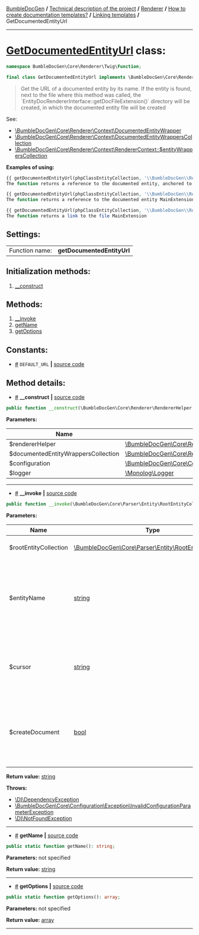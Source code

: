<!-- {% raw %} -->
<embed> <a href="/docs/README.md">BumbleDocGen</a> <b>/</b> <a href="/docs/tech/readme.md">Technical description of the project</a> <b>/</b> <a href="/docs/tech/3.renderer/readme.md">Renderer</a> <b>/</b> <a href="/docs/tech/3.renderer/01_templates.md">How to create documentation templates?</a> <b>/</b> <a href="/docs/tech/3.renderer/templatesLinking.md">Linking templates</a> <b>/</b> GetDocumentedEntityUrl<hr> </embed>

<h1>
    <a href="https://github.com/bumble-tech/bumble-doc-gen/blob/master/src/Core/Renderer/Twig/Function/GetDocumentedEntityUrl.php#L37">GetDocumentedEntityUrl</a> class:
</h1>





```php
namespace BumbleDocGen\Core\Renderer\Twig\Function;

final class GetDocumentedEntityUrl implements \BumbleDocGen\Core\Renderer\Twig\Function\CustomFunctionInterface
```

<blockquote>Get the URL of a documented entity by its name. If the entity is found, next to the file where this method was called,
the `EntityDocRendererInterface::getDocFileExtension()` directory will be created, in which the documented entity file will be created</blockquote>

See:
<ul>
    <li>
        <a href="/docs/tech/3.renderer/classes/DocumentedEntityWrapper.md">\BumbleDocGen\Core\Renderer\Context\DocumentedEntityWrapper</a>    </li>
    <li>
        <a href="/docs/tech/3.renderer/classes/DocumentedEntityWrappersCollection.md">\BumbleDocGen\Core\Renderer\Context\DocumentedEntityWrappersCollection</a>    </li>
    <li>
        <a href="/docs/tech/3.renderer/classes/RendererContext.md">\BumbleDocGen\Core\Renderer\Context\RendererContext::$entityWrappersCollection</a>    </li>
</ul>


<b>Examples of using:</b>

```php
{{ getDocumentedEntityUrl(phpClassEntityCollection, '\\BumbleDocGen\\Renderer\\Twig\\MainExtension', 'getFunctions') }}
The function returns a reference to the documented entity, anchored to the getFunctions method

```

```php
{{ getDocumentedEntityUrl(phpClassEntityCollection, '\\BumbleDocGen\\Renderer\\Twig\\MainExtension') }}
The function returns a reference to the documented entity MainExtension

```

```php
{{ getDocumentedEntityUrl(phpClassEntityCollection, '\\BumbleDocGen\\Renderer\\Twig\\MainExtension', '', false) }}
The function returns a link to the file MainExtension

```




<h2>Settings:</h2>

<table>
    <tr>
        <td>Function name:</td>
        <td><b>getDocumentedEntityUrl</b></td>
    </tr>
</table>




<h2>Initialization methods:</h2>

<ol>
<li>
    <a href="#m-construct">__construct</a>
    </li>
</ol>

<h2>Methods:</h2>

<ol>
<li>
    <a href="#m-invoke">__invoke</a>
    </li>
<li>
    <a href="#mgetname">getName</a>
    </li>
<li>
    <a href="#mgetoptions">getOptions</a>
    </li>
</ol>


<h2>Constants:</h2>
<ul>
            <li><a name="qdefault-url"
               href="#qdefault-url">#</a>
            <code>DEFAULT_URL</code>                   <b>|</b> <a href="/src/Core/Renderer/Twig/Function/GetDocumentedEntityUrl.php#L39">source
                    code</a> </li>
    </ul>





<h2>Method details:</h2>

<div class='method_description-block'>

<ul>
<li><a name="m-construct" href="#m-construct">#</a>
 <b>__construct</b>
    <b>|</b> <a href="https://github.com/bumble-tech/bumble-doc-gen/blob/master/src/Core/Renderer/Twig/Function/GetDocumentedEntityUrl.php#L41">source code</a></li>
</ul>

```php
public function __construct(\BumbleDocGen\Core\Renderer\RendererHelper $rendererHelper, \BumbleDocGen\Core\Renderer\Context\DocumentedEntityWrappersCollection $documentedEntityWrappersCollection, \BumbleDocGen\Core\Configuration\Configuration $configuration, \Monolog\Logger $logger);
```



<b>Parameters:</b>

<table>
    <thead>
    <tr>
        <th>Name</th>
        <th>Type</th>
        <th>Description</th>
    </tr>
    </thead>
    <tbody>
            <tr>
            <td>$rendererHelper</td>
            <td><a href='https://github.com/bumble-tech/bumble-doc-gen/blob/master/src/Core/Renderer/RendererHelper.php'>\BumbleDocGen\Core\Renderer\RendererHelper</a></td>
            <td>-</td>
        </tr>
            <tr>
            <td>$documentedEntityWrappersCollection</td>
            <td><a href='https://github.com/bumble-tech/bumble-doc-gen/blob/master/src/Core/Renderer/Context/DocumentedEntityWrappersCollection.php'>\BumbleDocGen\Core\Renderer\Context\DocumentedEntityWrappersCollection</a></td>
            <td>-</td>
        </tr>
            <tr>
            <td>$configuration</td>
            <td><a href='https://github.com/bumble-tech/bumble-doc-gen/blob/master/src/Core/Configuration/Configuration.php'>\BumbleDocGen\Core\Configuration\Configuration</a></td>
            <td>-</td>
        </tr>
            <tr>
            <td>$logger</td>
            <td><a href='https://github.com/Seldaek/monolog/blob/master/src/Monolog/Logger.php'>\Monolog\Logger</a></td>
            <td>-</td>
        </tr>
        </tbody>
</table>



</div>
<hr>
<div class='method_description-block'>

<ul>
<li><a name="m-invoke" href="#m-invoke">#</a>
 <b>__invoke</b>
    <b>|</b> <a href="https://github.com/bumble-tech/bumble-doc-gen/blob/master/src/Core/Renderer/Twig/Function/GetDocumentedEntityUrl.php#L76">source code</a></li>
</ul>

```php
public function __invoke(\BumbleDocGen\Core\Parser\Entity\RootEntityCollection $rootEntityCollection, string $entityName, string $cursor = '', bool $createDocument = true): string;
```



<b>Parameters:</b>

<table>
    <thead>
    <tr>
        <th>Name</th>
        <th>Type</th>
        <th>Description</th>
    </tr>
    </thead>
    <tbody>
            <tr>
            <td>$rootEntityCollection</td>
            <td><a href='https://github.com/bumble-tech/bumble-doc-gen/blob/master/src/Core/Parser/Entity/RootEntityCollection.php'>\BumbleDocGen\Core\Parser\Entity\RootEntityCollection</a></td>
            <td>Processed entity collection</td>
        </tr>
            <tr>
            <td>$entityName</td>
            <td><a href='https://www.php.net/manual/en/language.types.string.php'>string</a></td>
            <td>The full name of the entity for which the URL will be retrieved.
 If the entity is not found, the DEFAULT_URL value will be returned.</td>
        </tr>
            <tr>
            <td>$cursor</td>
            <td><a href='https://www.php.net/manual/en/language.types.string.php'>string</a></td>
            <td>Cursor on the page of the documented entity (for example, the name of a method or property)</td>
        </tr>
            <tr>
            <td>$createDocument</td>
            <td><a href='https://www.php.net/manual/en/language.types.boolean.php'>bool</a></td>
            <td>If true, creates an entity document. Otherwise, just gives a reference to the entity code</td>
        </tr>
        </tbody>
</table>

<b>Return value:</b> <a href='https://www.php.net/manual/en/language.types.string.php'>string</a>


<b>Throws:</b>
<ul>
<li>
    <a href="https://github.com/PHP-DI/PHP-DI/blob/master/src/DependencyException.php">\DI\DependencyException</a></li>

<li>
    <a href="/docs/tech/3.renderer/classes/InvalidConfigurationParameterException.md">\BumbleDocGen\Core\Configuration\Exception\InvalidConfigurationParameterException</a></li>

<li>
    <a href="https://github.com/PHP-DI/PHP-DI/blob/master/src/NotFoundException.php">\DI\NotFoundException</a></li>

</ul>

</div>
<hr>
<div class='method_description-block'>

<ul>
<li><a name="mgetname" href="#mgetname">#</a>
 <b>getName</b>
    <b>|</b> <a href="https://github.com/bumble-tech/bumble-doc-gen/blob/master/src/Core/Renderer/Twig/Function/GetDocumentedEntityUrl.php#L49">source code</a></li>
</ul>

```php
public static function getName(): string;
```



<b>Parameters:</b> not specified

<b>Return value:</b> <a href='https://www.php.net/manual/en/language.types.string.php'>string</a>


</div>
<hr>
<div class='method_description-block'>

<ul>
<li><a name="mgetoptions" href="#mgetoptions">#</a>
 <b>getOptions</b>
    <b>|</b> <a href="https://github.com/bumble-tech/bumble-doc-gen/blob/master/src/Core/Renderer/Twig/Function/GetDocumentedEntityUrl.php#L54">source code</a></li>
</ul>

```php
public static function getOptions(): array;
```



<b>Parameters:</b> not specified

<b>Return value:</b> <a href='https://www.php.net/manual/en/language.types.array.php'>array</a>


</div>
<hr>

<!-- {% endraw %} -->